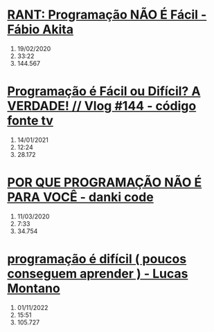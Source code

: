# [RANT: Programação NÃO É Fácil - Fábio Akita](https://www.youtube.com/watch?v=V7oUDL7E1g4)
1. 19/02/2020
1. 33:22
1. 144.567
# [Programação é Fácil ou Difícil? A VERDADE! // Vlog #144 - código fonte tv](https://www.youtube.com/watch?v=Qr-7Be1wW2E)
1. 14/01/2021
1. 12:24
1. 28.172
# [POR QUE PROGRAMAÇÃO NÃO É PARA VOCÊ - danki code](https://www.youtube.com/watch?v=pBOMfZ2pPfA)
1. 11/03/2020
1. 7:33
1. 34.754
# [programação é difícil ( poucos conseguem aprender ) - Lucas Montano](https://www.youtube.com/watch?v=wvPAODEdQNI)
1. 01/11/2022
1. 15:51
1. 105.727
